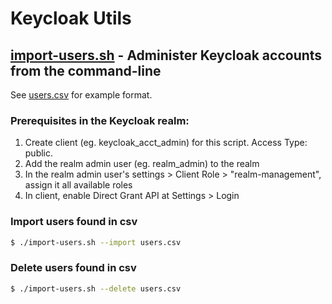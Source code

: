 # Keycloak Utils

## [import-users.sh](./import-users.sh) - Administer Keycloak accounts from the command-line
See [users.csv](./users.csv) for example format.
### Prerequisites in the Keycloak realm:
1. Create client (eg. keycloak_acct_admin) for this script. Access Type: public.
1. Add the realm admin user (eg. realm_admin) to the realm
1. In the realm admin user's settings > Client Role > "realm-management", assign it all available roles
1. In client, enable Direct Grant API at Settings > Login

### Import users found in csv
```sh
$ ./import-users.sh --import users.csv
```

### Delete users found in csv
```sh
$ ./import-users.sh --delete users.csv
```
